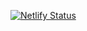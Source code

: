 [![Netlify Status](https://api.netlify.com/api/v1/badges/cc567769-f5fa-4b90-ba4e-4ac2b6ab5c3d/deploy-status)](https://app.netlify.com/sites/yphone/deploys)

